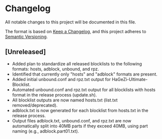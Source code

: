 # Changelog

All notable changes to this project will be documented in this file.

The format is based on [Keep a Changelog](https://keepachangelog.com/en/1.0.0/),
and this project adheres to [Semantic Versioning](https://semver.org/spec/v2.0.0.html).

## [Unreleased]
- Added plan to standardize all released blocklists to the following formats: hosts, adblock, unbound, and rpz.
- Identified that currently only "hosts" and "adblock" formats are present.
- Added initial unbound.conf and rpz.txt output for HaGeZi-Ultimate-Blocklist.
- Automated unbound.conf and rpz.txt output for all blocklists with hosts format in the release process (update.sh).
- All blocklist outputs are now named hosts.txt (list.txt removed/deprecated).
- adblock.txt is now generated for each blocklist from hosts.txt in the release process.
- Output files adblock.txt, unbound.conf, and rpz.txt are now automatically split into 40MB parts if they exceed 40MB, using part naming (e.g., adblock.part01.txt).
